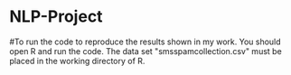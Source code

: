 # NLP-Project
#To run the code to reproduce the results shown in my work. You should open R and run the code. The data set "smsspamcollection.csv" must be placed in the working directory of R.
